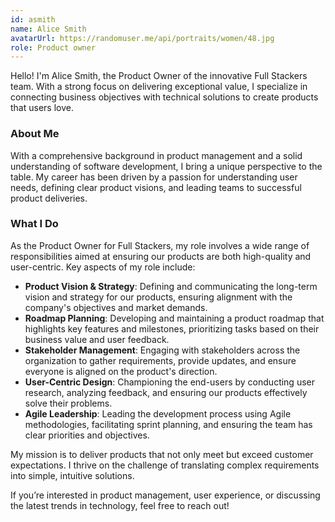 ```yaml
---
id: asmith
name: Alice Smith
avatarUrl: https://randomuser.me/api/portraits/women/48.jpg
role: Product owner
---
```


Hello! I'm Alice Smith, the Product Owner of the innovative Full Stackers team. With a strong focus on delivering exceptional value, I specialize in connecting business objectives with technical solutions to create products that users love.

### About Me

With a comprehensive background in product management and a solid understanding of software development, I bring a unique perspective to the table. My career has been driven by a passion for understanding user needs, defining clear product visions, and leading teams to successful product deliveries.

### What I Do

As the Product Owner for Full Stackers, my role involves a wide range of responsibilities aimed at ensuring our products are both high-quality and user-centric. Key aspects of my role include:

- **Product Vision & Strategy**: Defining and communicating the long-term vision and strategy for our products, ensuring alignment with the company's objectives and market demands.
- **Roadmap Planning**: Developing and maintaining a product roadmap that highlights key features and milestones, prioritizing tasks based on their business value and user feedback.
- **Stakeholder Management**: Engaging with stakeholders across the organization to gather requirements, provide updates, and ensure everyone is aligned on the product's direction.
- **User-Centric Design**: Championing the end-users by conducting user research, analyzing feedback, and ensuring our products effectively solve their problems.
- **Agile Leadership**: Leading the development process using Agile methodologies, facilitating sprint planning, and ensuring the team has clear priorities and objectives.

My mission is to deliver products that not only meet but exceed customer expectations. I thrive on the challenge of translating complex requirements into simple, intuitive solutions.

If you’re interested in product management, user experience, or discussing the latest trends in technology, feel free to reach out!
